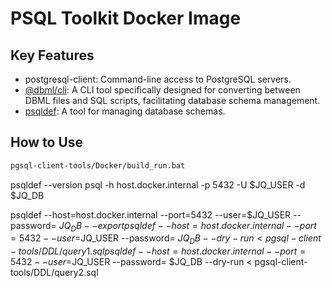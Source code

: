 # PSQL Toolkit Docker Image

## Key Features

- postgresql-client: Command-line access to PostgreSQL servers.
- [@dbml/cli](https://www.npmjs.com/package/@dbml/cli): A CLI tool specifically designed for converting between DBML files and SQL scripts, facilitating database schema management.
- [psqldef](https://github.com/sqldef/sqldef): A tool for managing database schemas.

## How to Use

```bash
pgsql-client-tools/Docker/build_run.bat
```
psqldef --version
psql -h host.docker.internal -p 5432 -U $JQ_USER -d $JQ_DB

psqldef --host=host.docker.internal --port=5432 --user=$JQ_USER --password=<passwd> $JQ_DB --export
psqldef --host=host.docker.internal --port=5432 --user=$JQ_USER --password=<passwd> $JQ_DB --dry-run < pgsql-client-tools/DDL/query1.sql
psqldef --host=host.docker.internal --port=5432 --user=$JQ_USER --password=<passwd> $JQ_DB --dry-run < pgsql-client-tools/DDL/query2.sql
```
